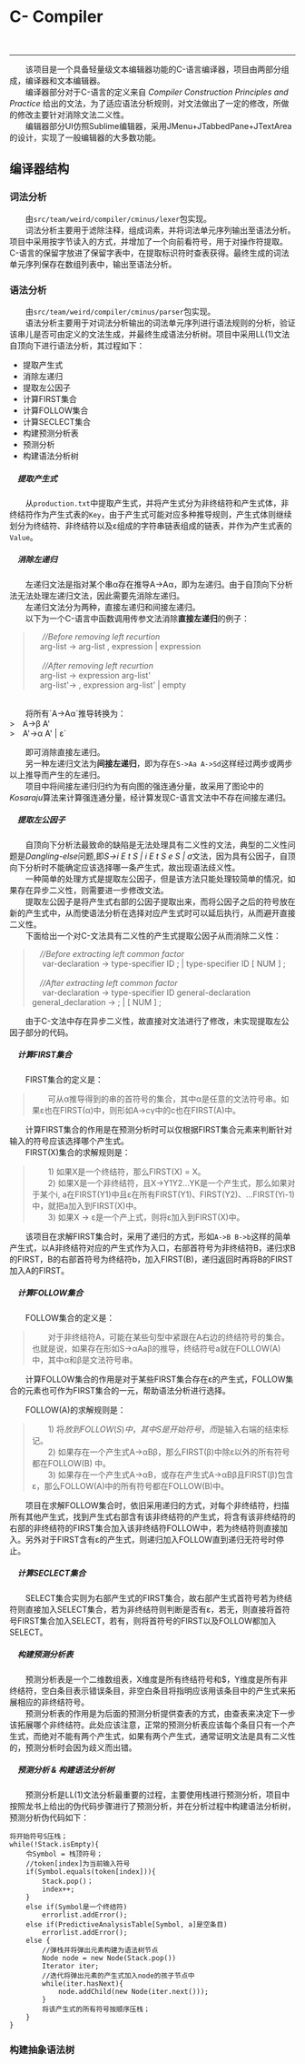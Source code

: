 C- Compiler
========
<br>


---
  &emsp;&emsp;该项目是一个具备轻量级文本编辑器功能的C-语言编译器，项目由两部分组成，编译器和文本编辑器。<br>
  &emsp;&emsp;编译器部分对于C-语言的定义来自 *Compiler Construction Principles and Practice* 给出的文法，为了适应语法分析规则，对文法做出了一定的修改，所做的修改主要针对消除文法二义性。<br>
  &emsp;&emsp;编辑器部分UI仿照Sublime编辑器，采用JMenu+JTabbedPane+JTextArea的设计，实现了一般编辑器的大多数功能。<br>
## 编译器结构
### 词法分析
&emsp;&emsp;由`src/team/weird/compiler/cminus/lexer`包实现。<br>
&emsp;&emsp;词法分析主要用于滤除注释，组成词素，并将词法单元序列输出至语法分析。项目中采用按字节读入的方式，并增加了一个向前看符号，用于对操作符提取。C-语言的保留字放进了保留字表中，在提取标识符时查表获得。最终生成的词法单元序列保存在数组列表中，输出至语法分析。

### 语法分析


&emsp;&emsp;由`src/team/weird/compiler/cminus/parser`包实现。<br>
&emsp;&emsp;语法分析主要用于对词法分析输出的词法单元序列进行语法规则的分析，验证该串儿是否可由定义的文法生成，并最终生成语法分析树。项目中采用LL(1)文法自顶向下进行语法分析，其过程如下：<br>

* 提取产生式
* 消除左递归
* 提取左公因子
* 计算FIRST集合
* 计算FOLLOW集合
* 计算SECLECT集合
* 构建预测分析表
* 预测分析
* 构建语法分析树

##### &emsp;提取产生式

&emsp;&emsp;从`production.txt`中提取产生式，并将产生式分为非终结符和产生式体，非终结符作为产生式表的`Key`，由于产生式可能对应多种推导规则，产生式体则继续划分为终结符、非终结符以及ε组成的字符串链表组成的链表，并作为产生式表的`Value`。


##### &emsp;消除左递归

&emsp;&emsp;左递归文法是指对某个串α存在推导A->Aα，即为左递归。由于自顶向下分析法无法处理左递归文法，因此需要先消除左递归。
<br>
&emsp;&emsp;左递归文法分为两种，直接左递归和间接左递归。
<br>
&emsp;&emsp;以下为一个C-语言中函数调用传参文法消除**直接左递归**的例子：
>&emsp; *//Before removing left recurtion*<br>
>&emsp;arg-list -> arg-list , expression | expression <br><br>
>&emsp; *//After removing left recurtion*<br>
>&emsp;arg-list -> expression arg-list' <br>
>&emsp;arg-list'-> , expression arg-list' | empty

<br>
&emsp;&emsp;将所有`A->Aα`推导转换为：<br>
>&emsp;A->β A'<br>
>&emsp;A'->α A' | ε`<br>

&emsp;&emsp;即可消除直接左递归。<br>
&emsp;&emsp;另一种左递归文法为**间接左递归**，即为存在`S->Aa A->Sd`这样经过两步或两步以上推导而产生的左递归。<br>
&emsp;&emsp;项目中将间接左递归归约为有向图的强连通分量，故采用了图论中的*Kosaraju*算法来计算强连通分量，经计算发现C-语言文法中不存在间接左递归。

##### &emsp;提取左公因子

&emsp;&emsp;自顶向下分析法最致命的缺陷是无法处理具有二义性的文法，典型的二义性问题是*Dangling-else*问题,即*S->i E t S | i E t S e S | a*文法，因为具有公因子，自顶向下分析时不能确定应该选择哪一条产生式，故出现语法歧义性。
<br>
&emsp;&emsp;一种简单的处理方式是提取左公因子，但是该方法只能处理较简单的情况，如果存在异步二义性，则需要进一步修改文法。
<br>
&emsp;&emsp;提取左公因子是将产生式右部的公因子提取出来，而将公因子之后的符号放在新的产生式中，从而使语法分析在选择对应产生式时可以延后执行，从而避开直接二义性。
<br>
&emsp;&emsp;下面给出一个对C-文法具有二义性的产生式提取公因子从而消除二义性：<br>

>&emsp;*//Before extracting left common factor*<br>
>&emsp; var-declaration -> type-specifier ID ; | type-specifier ID [ NUM ] ;<br>
><br>
>&emsp;*//After extracting left common factor*<br>
>&emsp; var-declaration -> type-specifier ID general-declaration
>&emsp; general_declaration -> ; | [ NUM ] ;

&emsp;&emsp;由于C-文法中存在异步二义性，故直接对文法进行了修改，未实现提取左公因子部分的代码。

##### &emsp;计算FIRST集合


&emsp;&emsp;FIRST集合的定义是：

>&emsp;&emsp;可从α推导得到的串的首符号的集合，其中α是任意的文法符号串。如果ε也在FIRST(α)中，则形如A->cγ中的c也在FIRST(A)中。

&emsp;&emsp;计算FIRST集合的作用是在预测分析时可以仅根据FIRST集合元素来判断针对输入的符号应该选择哪个产生式。<br>
&emsp;&emsp;FIRST(X)集合的求解规则是：
>&emsp;&emsp;1) 如果X是一个终结符，那么FIRST(X) = X。<br>
>&emsp;&emsp;2) 如果X是一个非终结符，且X->Y1Y2...YK是一个产生式，那么如果对于某个i, a在FIRST(Y1)中且ε在所有FIRST(Y1)、FIRST(Y2)、...FIRST(Yi-1)中，就把a加入到FIRST(X)中。<br>
>&emsp;&emsp;3) 如果X -> ε是一个产上式，则将ε加入到FIRST(X)中。

&emsp;&emsp;该项目在求解FIRST集合时，采用了递归的方式，形如`A->B B->b`这样的简单产生式，以A非终结符对应的产生式作为入口，右部首符号为非终结符B，递归求B的FIRST，B的右部首符号为终结符b，加入FIRST(B)，递归返回时再将B的FIRST加入A的FIRST。

##### &emsp;计算FOLLOW集合

&emsp;&emsp;FOLLOW集合的定义是：<br>

>&emsp;&emsp;对于非终结符A，可能在某些句型中紧跟在A右边的终结符号的集合。也就是说，如果存在形如S->αAaβ的推导，终结符号a就在FOLLOW(A)中，其中α和β是文法符号串。

&emsp;&emsp;计算FOLLOW集合的作用是对于某些FIRST集合存在ε的产生式，FOLLOW集合的元素也可作为FIRST集合的一元，帮助语法分析进行选择。<br>

&emsp;&emsp;FOLLOW(A)的求解规则是：

>&emsp;&emsp;1) 将$放到FOLLOW(S)中，其中S是开始符号，而$是输入右端的结束标记。<br>
>&emsp;&emsp;2) 如果存在一个产生式A->αBβ，那么FIRST(β)中除ε以外的所有符号都在FOLLOW(B)
中。<br>
>&emsp;&emsp;3) 如果存在一个产生式A->αB，或存在产生式A->αBβ且FIRST(β)包含ε，那么FOLLOW(A)中的所有符号都在FOLLOW(B)中。

&emsp;&emsp;项目在求解FOLLOW集合时，依旧采用递归的方式，对每个非终结符，扫描所有其他产生式，找到产生式右部含有该非终结符的产生式，将含有该非终结符的右部的非终结符的FIRST集合加入该非终结符FOLLOW中，若为终结符则直接加入。另外对于FIRST含有ε的产生式，则递归加入FOLLOW直到递归无符号时停止。
##### &emsp;计算SECLECT集合
&emsp;&emsp;SELECT集合实则为右部产生式的FIRST集合，故右部产生式首符号若为终结符则直接加入SELECT集合，若为非终结符则判断是否有ε，若无，则直接将首符号FIRST集合加入SELECT，若有，则将首符号的FIRST以及FOLLOW都加入SELECT。
##### &emsp;构建预测分析表
&emsp;&emsp;预测分析表是一个二维数组表，X维度是所有终结符号和$，Y维度是所有非终结符，空白条目表示错误条目，非空白条目将指明应该用该条目中的产生式来拓展相应的非终结符号。<br>
&emsp;&emsp;预测分析表的作用是为后面的预测分析提供查表的方式，由查表来决定下一步该拓展哪个非终结符。此处应该注意，正常的预测分析表应该每个条目只有一个产生式，而绝对不能有两个产生式，如果有两个产生式，通常证明文法是具有二义性的，预测分析时会因为歧义而出错。
##### &emsp;预测分析 & 构建语法分析树
&emsp;&emsp;预测分析是LL(1)文法分析最重要的过程，主要使用栈进行预测分析，项目中按照龙书上给出的伪代码步骤进行了预测分析，并在分析过程中构建语法分析树，预测分析伪代码如下：<br>
<pre>
<code>将开始符号S压栈；
while(!Stack.isEmpty){
	令Symbol = 栈顶符号；
	//token[index]为当前输入符号
	if(Symbol.equals(token[index])){
		Stack.pop()；
		index++;
	}
	else if(Symbol是一个终结符)	
		errorlist.addError();
	else if(PredictiveAnalysisTable[Symbol, a]是空条目)	
		errorlist.addError();
	else {
		//弹栈并将弹出元素构建为语法树节点
		Node node = new Node(Stack.pop())
		Iterator<Production> iter;
		//迭代将弹出元素的产生式加入node的孩子节点中
		while(iter.hasNext){
			node.addChild(new Node(iter.next()));
		}
		将该产生式的所有符号按顺序压栈；
	}
}
</pre></code>

### 构建抽象语法树
